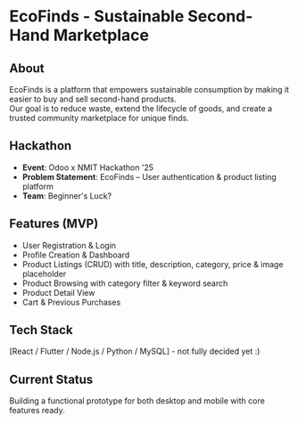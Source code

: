 # EcoFinds - Sustainable Second-Hand Marketplace

## About
EcoFinds is a platform that empowers sustainable consumption by making it easier to buy and sell second-hand products.  
Our goal is to reduce waste, extend the lifecycle of goods, and create a trusted community marketplace for unique finds.

## Hackathon
- **Event**: Odoo x NMIT Hackathon '25  
- **Problem Statement**: EcoFinds – User authentication & product listing platform  
- **Team**: Beginner's Luck?  

## Features (MVP)
- User Registration & Login  
- Profile Creation & Dashboard  
- Product Listings (CRUD) with title, description, category, price & image placeholder  
- Product Browsing with category filter & keyword search  
- Product Detail View  
- Cart & Previous Purchases  

## Tech Stack
[React / Flutter / Node.js / Python / MySQL]  - not fully decided yet :)

## Current Status
Building a functional prototype for both desktop and mobile with core features ready.  
